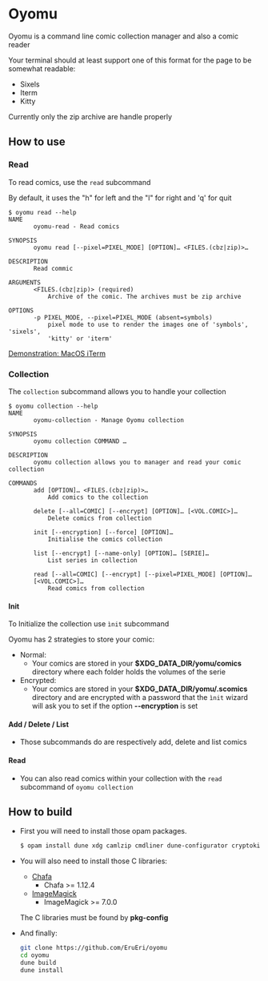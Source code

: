 # Oyomu

Oyomu is a command line comic collection manager and also a comic reader

Your terminal should at least support one of this format for the page to be somewhat readable:
- Sixels
- Iterm
- Kitty

Currently only the zip archive are handle properly

## How to use

### Read

To read comics, use the ```read``` subcommand

By default, it uses the "h" for left and the "l" for right and 'q' for quit
```
$ oyomu read --help
NAME
       oyomu-read - Read comics

SYNOPSIS
       oyomu read [--pixel=PIXEL_MODE] [OPTION]… <FILES.(cbz|zip)>…

DESCRIPTION
       Read commic

ARGUMENTS
       <FILES.(cbz|zip)> (required)
           Archive of the comic. The archives must be zip archive

OPTIONS
       -p PIXEL_MODE, --pixel=PIXEL_MODE (absent=symbols)
           pixel mode to use to render the images one of 'symbols', 'sixels',
           'kitty' or 'iterm'
```

[Demonstration: MacOS iTerm](https://imgur.com/a/7pRl4j1)

### Collection

The ```collection``` subcommand allows you to handle your collection

````
$ oyomu collection --help
NAME
       oyomu-collection - Manage Oyomu collection

SYNOPSIS
       oyomu collection COMMAND …

DESCRIPTION
       oyomu collection allows you to manager and read your comic collection

COMMANDS
       add [OPTION]… <FILES.(cbz|zip)>…
           Add comics to the collection

       delete [--all=COMIC] [--encrypt] [OPTION]… [<VOL.COMIC>]…
           Delete comics from collection

       init [--encryption] [--force] [OPTION]…
           Initialise the comics collection

       list [--encrypt] [--name-only] [OPTION]… [SERIE]…
           List series in collection

       read [--all=COMIC] [--encrypt] [--pixel=PIXEL_MODE] [OPTION]…
       [<VOL.COMIC>]…
           Read comics from collection
````

#### Init

To Initialize the collection use ```ìnit``` subcommand

Oyomu has 2 strategies to store your comic:
- Normal:
    - Your comics are stored in your **$XDG_DATA_DIR/yomu/comics** directory where each folder holds the volumes of the serie
- Encrypted:
    - Your comics are stored in your **$XDG_DATA_DIR/yomu/.scomics** directory and are encrypted with a password that the ```ìnit``` 
    wizard will ask you to set if the option **--encryption** is set


#### Add / Delete / List

- Those subcommands do are respectively add, delete and list comics

#### Read
- You can also read comics within your collection with the ```read``` subcommand of ```oyomu collection```

## How to build
- First you will need to install those opam packages.
    ```sh
    $ opam install dune xdg camlzip cmdliner dune-configurator cryptokit yojson ppx_deriving_yojson
    ```

- You will also need to install those C libraries:
  - [Chafa](https://github.com/hpjansson/chafa)
    - Chafa >= 1.12.4
  - [ImageMagick](https://github.com/imagemagick/imagemagick)
    - ImageMagick >= 7.0.0
    
  The C libraries must be found by **pkg-config**

- And finally:
  ```sh
  git clone https://github.com/EruEri/oyomu
  cd oyomu
  dune build
  dune install
  ```